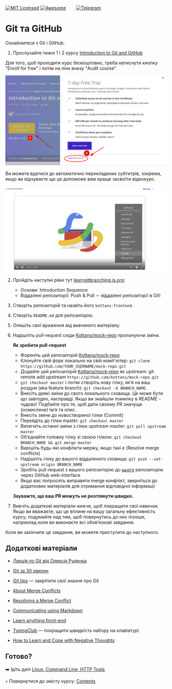 [![MIT Licensed][icon-mit]][license]
[![Awesome][icon-awesome]][awesome]
&nbsp;&nbsp;&nbsp;&nbsp;&nbsp;&nbsp;
[![Telegram][icon-chat]][chat]

# Git та GitHub

Ознайомтеся з Git і GitHub.

1.  Прослухайте тижні 1 і 2 курсу [Introduction to Git and GitHub](https://www.coursera.org/learn/introduction-git-github)

Для того, щоб проходити курс безкоштовно, треба натиснути кнопку "Enroll for free" і потім на лінк внизу "Audit course"

![git_intro_CC_audit](../img/coursera_audit.png)

Ви можете вдатися до автоматично перекладених субтитрів, зокрема, якщо ви відчуваєте що
це допоможе вам краще засвоїти відеокурс.

![git_intro-CC-guide](../img/git_intro.png)

2.  Пройдіть наступні рівні тут [learngitbranching.js.org](https://learngitbranching.js.org/):

    - Основи: Introduction Sequence
    - Віддалені репозиторії: Push & Pull -- віддалені репозиторії в Git!

1.  Створіть репозиторій та назвіть його `kottans-frontend`.

1.  Створіть `README.md` для репозиторію.

1.  Опишіть свої враження від вивченого матеріалу.

1.  Надішліть pull-request сюди [Kottans/mock-repo][mock-repo] пропонуючи зміни.

    **Як зробити pull-request**

    - Форкніть цей репозиторій [Kottans/mock-repo][mock-repo]
    - Клонуйте свій форк локально на свій комп'ютер: `git clone https://github.com/YOUR_USERNAME/mock-repo.git`
    - Додайте цей репозиторій [Kottans/mock-repo][mock-repo] як upstream: git remote add upstream `https://github.com/kottans/mock-repo.git`
    - `git checkout master` і потім створіть нову гілку, ім'я на ваш роздум (aka feature branch): `git checkout -b BRANCH_NAME`.
    - Внесіть деякі зміни до свого локального сховища. Це може бути що завгодно, насправді. Якщо ви знайшли помилку в README - чудово!
      Подбайте про те, щоб дати своєму PR значуще (осмислене) ім’я та опис.
    - Внесіть зміни до новоствореної гілки (Сommit)
    - Перейдіть до гілки master: `git checkout master`
    - Витягніть останні зміни з гілки upstream master: `git pull upstream master`
    - Об’єднайте головну гілку зі своєю гілкою: `git checkout BRANCH_NAME && git merge master`
    - Вирішіть будь-які конфлікти мержу, якщо такі є (Resolve merge conflicts)
    - Надішліть гілку до вашого віддаленого сховища: `git push --set-upstream origin BRANCH_NAME`
    - Зробіть pull-request з вашого репозиторію до [цього][mock-repo] репозиторію через GitHub web-interface
    - Якщо вас попросять виправити merge конфлікт, зверніться до додаткових матеріалів для отримання відповідної інформації

    **Зауважте, що ваш PR можуть не розглянути швидко.**

1.  Вивчіть додаткові матеріали нижче, щоб покращити свої навички.
    Якщо ви вважаєте, що це вплине на вашу загальну ефективність курсу, подумайте над тим, щоб
    повернутись до них пізніше, наприклад коли ви виконаєте всі обов’язкові завдання.

Коли ви закінчите це завдання, ви можете приступити до наступного.

## Додаткові матеріали

- [Лекція по Git від Олексія Руденка](https://www.youtube.com/playlist?list=PLS8sEUxbfFY9MnPIFPTNlaS5xX7P5Ge-5)

- [Git за 30 хвилин](https://codeguida.com/post/453)

- [Git tips](http://sixrevisions.com/web-development/git-tips/) — закріпити свої знання про Git

- [About Merge Conflicts](https://docs.github.com/en/free-pro-team@latest/github/collaborating-with-issues-and-pull-requests/about-merge-conflicts)

- [Resoilving a Merge Conflict](https://docs.github.com/en/free-pro-team@latest/github/collaborating-with-issues-and-pull-requests/resolving-a-merge-conflict-using-the-command-line)

- [Communicating using Markdown](https://lab.github.com/githubtraining/communicating-using-markdown)

- [Learn anything front-end](https://learn-anything.xyz/web-development/front-end)

- [TypingClub](https://www.typingclub.com/) — покращити швидкість набору на клавіатурі

- [How to Learn and Cope with Negative Thoughts](https://guides.hexlet.io/learning/)

## Готово?

➡️ Ідіть далі [Linux, Command Line, HTTP Tools](linux-cli-http.md)

⤴️ Повернутися до змісту курсу: [Contents](../contents.md)

[icon-chat]: https://img.shields.io/badge/chat-on%20telegram-blue.svg
[icon-mit]: https://img.shields.io/badge/license-MIT-blue.svg
[icon-awesome]: https://cdn.rawgit.com/sindresorhus/awesome/d7305f38d29fed78fa85652e3a63e154dd8e8829/media/badge.svg
[license]: https://github.com/Kottans/web/blob/master/LICENSE.md
[awesome]: https://github.com/sindresorhus/awesome#front-end-development
[chat]: https://t.me/joinchat/CX8EF1JmLm9IM6J6oy2U7Q
[mock-repo]: https://github.com/Kottans/mock-repo
